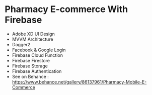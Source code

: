 # Pharmacy E-commerce With Firebase
+ Adobe XD UI Design
+ MVVM Architecture
+ Dagger2
+ Facebook & Google Login
+ Firebase Cloud Function
+ Firebase Firestore
+ Firebase Storage
+ Firebase Authentication
+ See on Behance : https://www.behance.net/gallery/86137961/Pharmacy-Mobile-E-Commerce

